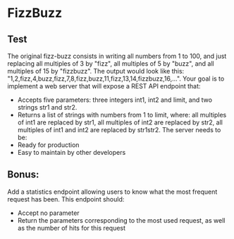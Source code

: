 # FizzBuzz


## Test
The original fizz-buzz consists in writing all numbers from 1 to 100, and just replacing all multiples of 3 by "fizz", all multiples of 5 by "buzz", and all multiples of 15 by "fizzbuzz".
The output would look like this: "1,2,fizz,4,buzz,fizz,7,8,fizz,buzz,11,fizz,13,14,fizzbuzz,16,...".
Your goal is to implement a web server that will expose a REST API endpoint that:
- Accepts five parameters: three integers int1, int2 and limit, and two strings str1 and str2.
- Returns a list of strings with numbers from 1 to limit, where: all multiples of int1 are replaced by str1, all multiples of int2 are replaced by str2, all multiples of int1 and int2 are replaced by str1str2.
  The server needs to be:
- Ready for production
- Easy to maintain by other developers
## Bonus:
Add a statistics endpoint allowing users to know what the most frequent request has been. This endpoint should:
- Accept no parameter
- Return the parameters corresponding to the most used request, as well as the number of hits for this request
